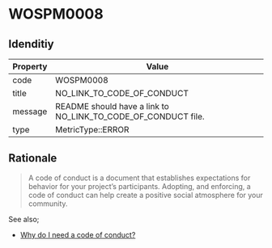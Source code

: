 # WOSPM0008

## Idenditiy

| Property        | Value           |
| ------------- |-------------|
| code      | WOSPM0008 |
| title      | NO_LINK_TO_CODE_OF_CONDUCT      |
| message | README should have a link to NO_LINK_TO_CODE_OF_CONDUCT file.     |
| type | MetricType::ERROR      |

## Rationale

> A code of conduct is a document that establishes expectations for behavior for your project’s participants. Adopting, and enforcing, a code of conduct can help create a positive social atmosphere for your community.

See also;

- [Why do I need a code of conduct?](https://opensource.guide/code-of-conduct/#why-do-i-need-a-code-of-conduct)
